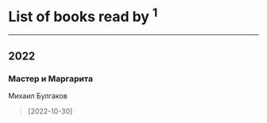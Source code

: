 # List of books read by [](https://plus.google.com/u/0/114908731072426313764/)<sup>1</sup>
---

## 2022

### Мастер и Маргарита
Михаил Булгаков
> [2022-10-30] 



